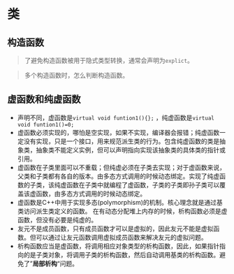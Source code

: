 类
===

## 构造函数

> 了避免构造函数被用于隐式类型转换，通常会声明为`explict`。

> 多个构造函数时，怎么判断构造函数。

## 虚函数和纯虚函数

- 声明不同，虚函数是`virtual void funtion1(){};` ，纯虚函数是`virtual void funtion1()=0;` 
- 虚函数必须实现的，哪怕是空实现，如果不实现，编译器会报错；纯虚函数一定没有实现，只是一个接口，用来规范派生类的行为。包含纯虚函数的类是抽象类，抽象类不能定义实例，但可以声明指向实现该抽象类的具体类的指针或引用。
- 虚函数在子类里面可以不重载；但纯虚必须在子类去实现；对于虚函数来说，父类和子类都有各自的版本。由多态方式调用的时候动态绑定。实现了纯虚函数的子类，该纯虚函数在子类中就编程了虚函数，子类的子类即孙子类可以覆盖该虚函数，由多态方式调用的时候动态绑定。
- 虚函数是C++中用于实现多态(polymorphism)的机制。核心理念就是通过基类访问派生类定义的函数。
  在有动态分配堆上内存的时候，析构函数必须是虚函数，但没有必要是纯虚的。
- 友元不是成员函数，只有成员函数才可以是虚拟的，因此友元不能是虚拟函数。但可以通过让友元函数调用虚拟成员函数来解决友元的虚拟问题。
- 析构函数应当是虚函数，将调用相应对象类型的析构函数，因此，如果指针指向的是子类对象，将调用子类的析构函数，然后自动调用基类的析构函数。避免了”**局部析构**“问题。
